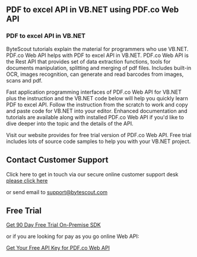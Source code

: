 ## PDF to excel API in VB.NET using PDF.co Web API

### PDF to excel API in VB.NET

ByteScout tutorials explain the material for programmers who use VB.NET. PDF.co Web API helps with PDF to excel API in VB.NET. PDF.co Web API is the Rest API that provides set of data extraction functions, tools for documents manipulation, splitting and merging of pdf files. Includes built-in OCR, images recognition, can generate and read barcodes from images, scans and pdf.

Fast application programming interfaces of PDF.co Web API for VB.NET plus the instruction and the VB.NET code below will help you quickly learn PDF to excel API. Follow the instruction from the scratch to work and copy and paste code for VB.NET into your editor. Enhanced documentation and tutorials are available along with installed PDF.co Web API if you'd like to dive deeper into the topic and the details of the API.

Visit our website provides for free trial version of PDF.co Web API. Free trial includes lots of source code samples to help you with your VB.NET project.

## Contact Customer Support

Click here to get in touch via our secure online customer support desk [please click here](https://bytescout.zendesk.com/hc/en-us/requests/new?subject=PDF.co%20Web%20API%20Question)

or send email to [support@bytescout.com](mailto:support@bytescout.com?subject=PDF.co%20Web%20API%20Question) 

## Free Trial

[Get 90 Day Free Trial On-Premise SDK](https://bytescout.com/download/web-installer?utm_source=github-readme)

or if you are looking for pay as you go online Web API:

[Get Your Free API Key for PDF.co Web API](https://pdf.co/documentation/api?utm_source=github-readme)